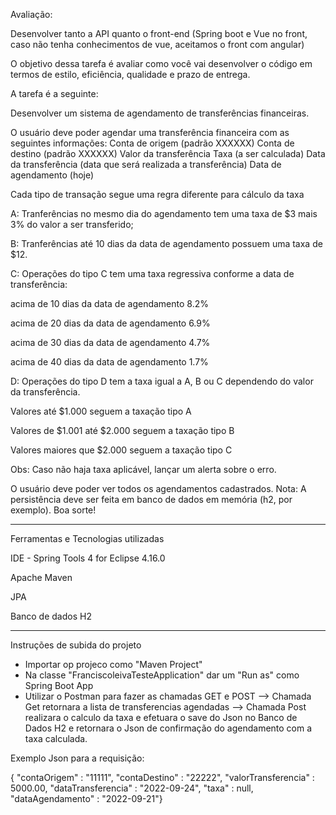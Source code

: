 Avaliação: 

Desenvolver tanto a API quanto o front-end (Spring boot e Vue no front, caso não tenha conhecimentos de vue, aceitamos o front com angular)

O objetivo dessa tarefa é avaliar como você vai desenvolver o código em termos de estilo, eficiência, qualidade e prazo de entrega.

A tarefa é a seguinte:

Desenvolver um sistema de agendamento de transferências financeiras.

O usuário deve poder agendar uma transferência financeira com as seguintes informações: Conta de origem (padrão XXXXXX) Conta de destino (padrão XXXXXX) Valor da transferência Taxa (a ser calculada) Data da transferência (data que será realizada a transferência) Data de agendamento (hoje)

Cada tipo de transação segue uma regra diferente para cálculo da taxa

A: Tranferências no mesmo dia do agendamento tem uma taxa de $3 mais 3% do valor a ser transferido;

B: Tranferências até 10 dias da data de agendamento possuem uma taxa de $12.

C: Operações do tipo C tem uma taxa regressiva conforme a data de transferência:

acima de 10 dias da data de agendamento 8.2%

acima de 20 dias da data de agendamento 6.9%

acima de 30 dias da data de agendamento 4.7%

acima de 40 dias da data de agendamento 1.7%

D: Operações do tipo D tem a taxa igual a A, B ou C dependendo do valor da transferência.

Valores até $1.000 seguem a taxação tipo A

Valores de $1.001 até $2.000 seguem a taxação tipo B

Valores maiores que $2.000 seguem a taxação tipo C

Obs: Caso não haja taxa aplicável, lançar um alerta sobre o erro.

O usuário deve poder ver todos os agendamentos cadastrados.
Nota: A persistência deve ser feita em banco de dados em memória (h2, por exemplo). Boa sorte!

------------------------------------------------------------------------------------------------------------------

Ferramentas e Tecnologias utilizadas


IDE - Spring Tools 4 for Eclipse 4.16.0 

Apache Maven 

JPA

Banco de dados H2


------------------------------------------------------------------------------------------------------------------

Instruções de subida do projeto

- Importar op projeco como "Maven Project"
- Na classe "FranciscoleivaTesteApplication" dar um "Run as" como Spring Boot App
- Utilizar o Postman para fazer as chamadas GET e POST 
 --> Chamada Get retornara a lista de transferencias agendadas 
 --> Chamada Post realizara o calculo da taxa e efetuara o save do Json no Banco de Dados H2 e retornara o Json de confirmação do agendamento com a taxa calculada.
 
 Exemplo Json para a requisição:
 
 {
    "contaOrigem" : "11111",
    "contaDestino" : "22222",
    "valorTransferencia" : 5000.00,
    "dataTransferencia" : "2022-09-24",
    "taxa" : null,
    "dataAgendamento" : "2022-09-21"}
